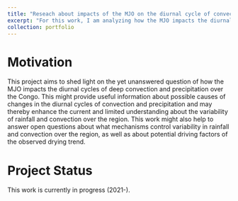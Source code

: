 ```yaml
---
title: "Reseach about impacts of the MJO on the diurnal cycle of convection"
excerpt: "For this work, I am analyzing how the MJO impacts the diurnal variations of deep convection and precipitation over the Congo using GridSat-B1 and TRMM satellite, and ERA5 reanalysis data. Additionally, I am exploring the underlaying physical mechanisms leading to the differences in the diurnal cycles of precipitation and deep convection between the MJO enhanced and suppressed phases. To do so, I am investigating variables relevant to the vertical circulation (i.e., divergence and vertical velocity), relative humidity and wind profiles, as well as convective and stratiform precipitation. <br/><img src='/images/Fig_1_MJO_CCF_GDI_Precipitation.png'>"
collection: portfolio
---
```


Motivation
====

This project aims to shed light on the yet unanswered question of how the MJO impacts the diurnal cycles of deep convection and precipitation over the Congo. This might provide useful information about possible causes of changes in the diurnal cycles of convection and precipitation and may thereby enhance the current and limited understanding about the variability of rainfall and convection over the region. This work might also help to answer open questions about what mechanisms control variability in rainfall and convection over the region, as well as about potential driving factors of the observed drying trend. 

Project Status
====

This work is currently in progress (2021-).
